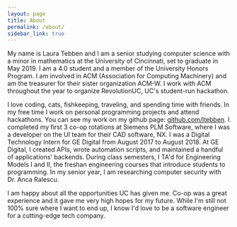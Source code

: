 ```yaml
---
layout: page
title: About
permalink: /about/
sidebar_link: true
---
```


My name is Laura Tebben and I am a senior studying computer science with a minor in mathematics at the University of Cincinnati, set to graduate in May 2019. I am a 4.0 student and a member of the University Honors Program. I am involved in ACM (Association for Computing Machinery) and am the treasurer for their sister organization ACM-W. I work with ACM throughout the year to organize RevolutionUC, UC's student-run hackathon.

I love coding, cats, fishkeeping, traveling, and spending time with friends. In my free time I work on personal programming projects and attend hackathons. You can see my work on my github page: [github.com/ltebben](https://github.com/ltebben). I completed my first 3 co-op rotations at Siemens PLM Software, where I was a developer on the UI team for their CAD software, NX. I was a Digital Technology Intern for GE Digital from August 2017 to August 2018. At GE Digital, I created APIs, wrote automation scripts, and maintained a handful of applications' backends. During class semesters, I TA'd for Engineering Models I and II, the freshan engineering courses that introduce students to programming. In my senior year, I am researching computer security with Dr. Anca Ralescu.

I am happy about all the opportunities UC has given me. Co-op was a great experience and it gave me very high hopes for my future. While I'm still not 100% sure where I want to end up, I know I'd love to be a software engineer for a cutting-edge tech company.
